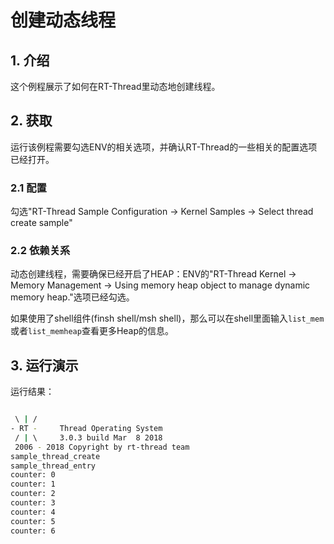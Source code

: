 # 创建动态线程 #

## 1. 介绍 ##

这个例程展示了如何在RT-Thread里动态地创建线程。

## 2. 获取 ##

运行该例程需要勾选ENV的相关选项，并确认RT-Thread的一些相关的配置选项已经打开。

### 2.1 配置 ###

勾选"RT-Thread Sample Configuration -> Kernel Samples -> Select thread create sample"

### 2.2 依赖关系 ###

动态创建线程，需要确保已经开启了HEAP：ENV的"RT-Thread Kernel -> Memory Management -> Using memory heap object to manage dynamic memory heap."选项已经勾选。​

如果使用了shell组件(finsh shell/msh shell)，那么可以在shell里面输入`list_mem`或者`list_memheap`查看更多Heap的信息。

## 3. 运行演示 ##

运行结果：

```bash

 \ | /
- RT -     Thread Operating System
 / | \     3.0.3 build Mar  8 2018
 2006 - 2018 Copyright by rt-thread team
sample_thread_create
sample_thread_entry
counter: 0
counter: 1
counter: 2
counter: 3
counter: 4
counter: 5
counter: 6
```